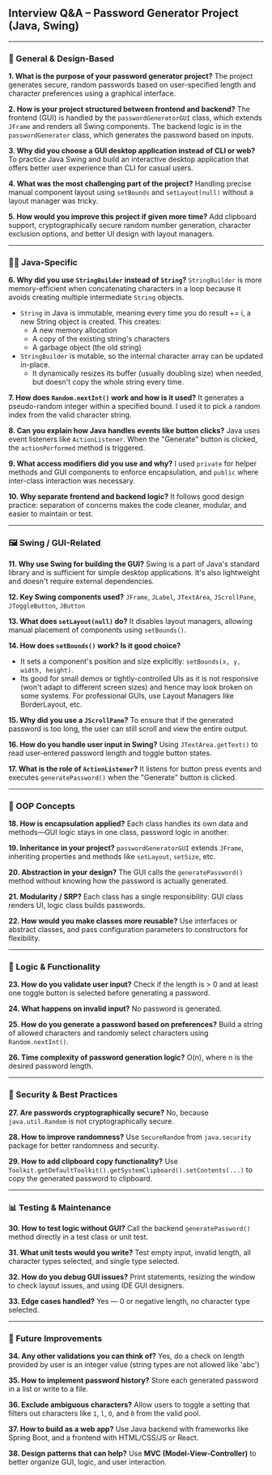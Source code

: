 ## Interview Q\&A – Password Generator Project (Java, Swing)

---

### 🤔 General & Design-Based

**1. What is the purpose of your password generator project?**
The project generates secure, random passwords based on user-specified length and character preferences using a graphical interface.

**2. How is your project structured between frontend and backend?**
The frontend (GUI) is handled by the `passwordGeneratorGUI` class, which extends `JFrame` and renders all Swing components. The backend logic is in the `passwordGenerator` class, which generates the password based on inputs.

**3. Why did you choose a GUI desktop application instead of CLI or web?**
To practice Java Swing and build an interactive desktop application that offers better user experience than CLI for casual users.

**4. What was the most challenging part of the project?**
Handling precise manual component layout using `setBounds` and `setLayout(null)` without a layout manager was tricky.

**5. How would you improve this project if given more time?**
Add clipboard support, cryptographically secure random number generation, character exclusion options, and better UI design with layout managers.

---

### 👨‍💻 Java-Specific

**6. Why did you use ********`StringBuilder`******** instead of ********`String`********?**
`StringBuilder` is more memory-efficient when concatenating characters in a loop because it avoids creating multiple intermediate `String` objects.
- `String` in Java is immutable, meaning every time you do result += i, a new String object is created.
   This creates:
    - A new memory allocation
    - A copy of the existing string's characters
    - A garbage object (the old string)
- `StringBuilder` is mutable, so the internal character array can be updated in-place.
    - It dynamically resizes its buffer (usually doubling size) when needed, but doesn't copy the whole string every time.

**7. How does ********`Random.nextInt()`******** work and how is it used?**
It generates a pseudo-random integer within a specified bound. I used it to pick a random index from the valid character string.

**8. Can you explain how Java handles events like button clicks?**
Java uses event listeners like `ActionListener`. When the "Generate" button is clicked, the `actionPerformed` method is triggered.

**9. What access modifiers did you use and why?**
I used `private` for helper methods and GUI components to enforce encapsulation, and `public` where inter-class interaction was necessary.

**10. Why separate frontend and backend logic?**
It follows good design practice: separation of concerns makes the code cleaner, modular, and easier to maintain or test.

---

### 🖼️ Swing / GUI-Related

**11. Why use Swing for building the GUI?**
Swing is a part of Java's standard library and is sufficient for simple desktop applications. It's also lightweight and doesn't require external dependencies.

**12. Key Swing components used?**
`JFrame`, `JLabel`, `JTextArea`, `JScrollPane`, `JToggleButton`, `JButton`

**13. What does ********`setLayout(null)`******** do?**
It disables layout managers, allowing manual placement of components using `setBounds()`.

**14. How does ********`setBounds()`******** work? Is it good choice?**
- It sets a component's position and size explicitly: `setBounds(x, y, width, height)`.
- Its good for small demos or tightly-controlled UIs as it is not responsive (won't adapt to different screen sizes) and hence may look broken on some systems. For professional GUIs, use Layout Managers like BorderLayout, etc.

**15. Why did you use a ********`JScrollPane`********?**
To ensure that if the generated password is too long, the user can still scroll and view the entire output.

**16. How do you handle user input in Swing?**
Using `JTextArea.getText()` to read user-entered password length and toggle button states.

**17. What is the role of ********`ActionListener`********?**
It listens for button press events and executes `generatePassword()` when the "Generate" button is clicked.

---

### 🔄 OOP Concepts

**18. How is encapsulation applied?**
Each class handles its own data and methods—GUI logic stays in one class, password logic in another.

**19. Inheritance in your project?**
`passwordGeneratorGUI` extends `JFrame`, inheriting properties and methods like `setLayout`, `setSize`, etc.

**20. Abstraction in your design?**
The GUI calls the `generatePassword()` method without knowing how the password is actually generated.

**21. Modularity / SRP?**
Each class has a single responsibility: GUI class renders UI, logic class builds passwords.

**22. How would you make classes more reusable?**
Use interfaces or abstract classes, and pass configuration parameters to constructors for flexibility.

---

### 🤖 Logic & Functionality

**23. How do you validate user input?**
Check if the length is > 0 and at least one toggle button is selected before generating a password.

**24. What happens on invalid input?**
No password is generated.

**25. How do you generate a password based on preferences?**
Build a string of allowed characters and randomly select characters using `Random.nextInt()`.

**26. Time complexity of password generation logic?**
O(n), where n is the desired password length.

---

### 🔐 Security & Best Practices

**27. Are passwords cryptographically secure?**
No, because `java.util.Random` is not cryptographically secure.

**28. How to improve randomness?**
Use `SecureRandom` from `java.security` package for better randomness and security.

**29. How to add clipboard copy functionality?**
Use `Toolkit.getDefaultToolkit().getSystemClipboard().setContents(...)` to copy the generated password to clipboard.

---

### 📊 Testing & Maintenance

**30. How to test logic without GUI?**
Call the backend `generatePassword()` method directly in a test class or unit test.

**31. What unit tests would you write?**
Test empty input, invalid length, all character types selected, and single type selected.

**32. How do you debug GUI issues?**
Print statements, resizing the window to check layout issues, and using IDE GUI designers.

**33. Edge cases handled?**
Yes — 0 or negative length, no character type selected.

---

### 🚀 Future Improvements

**34. Any other validations you can think of?**
Yes, do a check on length provided by user is an integer value (string types are not allowed like 'abc') 

**35. How to implement password history?**
Store each generated password in a list or write to a file.

**36. Exclude ambiguous characters?**
Allow users to toggle a setting that filters out characters like `1`, `l`, `O`, and `0` from the valid pool.

**37. How to build as a web app?**
Use Java backend with frameworks like Spring Boot, and a frontend with HTML/CSS/JS or React.

**38. Design patterns that can help?**
Use **MVC (Model-View-Controller)** to better organize GUI, logic, and user interaction.
